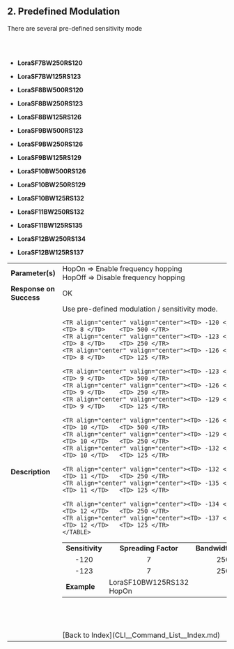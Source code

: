 <H2> 2. Predefined Modulation </H2>
There are several pre-defined sensitivity mode

<BR><BR>

- <B>LoraSF7BW250RS120</B>
- <B>LoraSF7BW125RS123</B>

- <B>LoraSF8BW500RS120</B>
- <B>LoraSF8BW250RS123</B>
- <B>LoraSF8BW125RS126</B>

- <B>LoraSF9BW500RS123</B>
- <B>LoraSF9BW250RS126</B>
- <B>LoraSF9BW125RS129</B>

- <B>LoraSF10BW500RS126</B>
- <B>LoraSF10BW250RS129</B>
- <B>LoraSF10BW125RS132</B>

- <B>LoraSF11BW250RS132</B>
- <B>LoraSF11BW125RS135</B>

- <B>LoraSF12BW250RS134</B>
- <B>LoraSF12BW125RS137</B>


<TABLE>
<TR align="Left" valign="center">
	<TD><B>Parameter(s)</B></TD>
	<TD>
		HopOn   =>   Enable frequency hopping<BR>
		HopOff  =>   Disable frequency hopping<BR>
	</TD>
</TR>

<TR align="Left" valign="center"><TD><B>Response on Success</B></TD>	<TD> OK </TD></TR>
<TR align="Left" valign="center"><TD><B>Description</B></TD>
<TD>
	Use pre-defined modulation / sensitivity mode.
	<TABLE>
	<TR align="center" valign="center">
		<TD><B> Sensitivity </B></TD>
		<TD><B> Spreading Factor </B></TD>
		<TD><B> Bandwidth(kHz) </B></TD>
	</TR>
	<TR align="center" valign="center"><TD> -120 </TD>	<TD> 7 </TD>	<TD> 250 </TR>
	<TR align="center" valign="center"><TD> -123 </TD>	<TD> 7 </TD>	<TD> 250 </TR>

	<TR align="center" valign="center"><TD> -120 </TD>	<TD> 8 </TD>	<TD> 500 </TR>
	<TR align="center" valign="center"><TD> -123 </TD>	<TD> 8 </TD>	<TD> 250 </TR>
	<TR align="center" valign="center"><TD> -126 </TD>	<TD> 8 </TD>	<TD> 125 </TR>

	<TR align="center" valign="center"><TD> -123 </TD>	<TD> 9 </TD>	<TD> 500 </TR>
	<TR align="center" valign="center"><TD> -126 </TD>	<TD> 9 </TD>	<TD> 250 </TR>
	<TR align="center" valign="center"><TD> -129 </TD>	<TD> 9 </TD>	<TD> 125 </TR>

	<TR align="center" valign="center"><TD> -126 </TD>	<TD> 10 </TD>	<TD> 500 </TR>
	<TR align="center" valign="center"><TD> -129 </TD>	<TD> 10 </TD>	<TD> 250 </TR>
	<TR align="center" valign="center"><TD> -132 </TD>	<TD> 10 </TD>	<TD> 125 </TR>

	<TR align="center" valign="center"><TD> -132 </TD>	<TD> 11 </TD>	<TD> 250 </TR>
	<TR align="center" valign="center"><TD> -135 </TD>	<TD> 11 </TD>	<TD> 125 </TR>

	<TR align="center" valign="center"><TD> -134 </TD>	<TD> 12 </TD>	<TD> 250 </TR>
	<TR align="center" valign="center"><TD> -137 </TD>	<TD> 12 </TD>	<TD> 125 </TR>
	</TABLE>
	
</TD>
</TR>
<TR align="Left" valign="center"><TD><B>Example</B></TD>		<TD> LoraSF10BW125RS132  HopOn </TD></TR>
</TABLE>
<BR>

<BR>
<BR>
[Back to Index](CLI__Command_List__Index.md)
